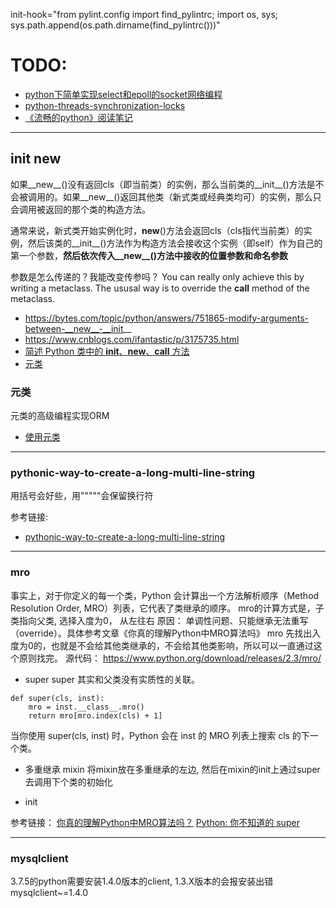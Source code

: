 init-hook="from pylint.config import find_pylintrc; import os, sys; sys.path.append(os.path.dirname(find_pylintrc()))"


# TODO:

- [python下简单实现select和epoll的socket网络编程](http://xiaorui.cc/archives/592)
- [python-threads-synchronization-locks](http://yoyzhou.github.io/blog/2013/02/28/python-threads-synchronization-locks/)
- [《流畅的python》阅读笔记](https://juejin.im/entry/59e4754951882578e27b1e7c)

---
## init new



如果__new__()没有返回cls（即当前类）的实例，那么当前类的__init__()方法是不会被调用的。如果__new__()返回其他类（新式类或经典类均可）的实例，那么只会调用被返回的那个类的构造方法。

通常来说，新式类开始实例化时，__new__()方法会返回cls（cls指代当前类）的实例，然后该类的__init__()方法作为构造方法会接收这个实例（即self）作为自己的第一个参数，**然后依次传入__new__()方法中接收的位置参数和命名参数**

参数是怎么传递的？我能改变传参吗？
You can really only achieve this by writing a metaclass. 
The ususal way is to override the __call__ method of the metaclass.

- https://bytes.com/topic/python/answers/751865-modify-arguments-between-__new__-__init__
- https://www.cnblogs.com/ifantastic/p/3175735.html
- [简述 Python 类中的 __init__、__new__、__call__ 方法](https://www.cnblogs.com/bingpan/p/8270487.html)
- [元类](https://www.jianshu.com/p/2e2ee316cfd0)


### 元类
元类的高级编程实现ORM

- [使用元类](https://www.liaoxuefeng.com/wiki/1016959663602400/1017592449371072)


---
### pythonic-way-to-create-a-long-multi-line-string
用括号会好些，用"""""会保留换行符

参考链接:
- [pythonic-way-to-create-a-long-multi-line-string](https://stackoverflow.com/questions/10660435/pythonic-way-to-create-a-long-multi-line-string)

---
### mro 
事实上，对于你定义的每一个类，Python 会计算出一个方法解析顺序（Method Resolution Order, MRO）列表，它代表了类继承的顺序。
mro的计算方式是，子类指向父类, 选择入度为0， 从左往右
原因： 单调性问题、只能继承无法重写（override）。具体参考文章《你真的理解Python中MRO算法吗》
mro 先找出入度为0的，也就是不会给其他类继承的，不会给其他类影响，所以可以一直通过这个原则找完。
源代码： https://www.python.org/download/releases/2.3/mro/


- super 
super 其实和父类没有实质性的关联。
```
def super(cls, inst):
    mro = inst.__class__.mro()
    return mro[mro.index(cls) + 1]
```
当你使用 super(cls, inst) 时，Python 会在 inst 的 MRO 列表上搜索 cls 的下一个类。

- 多重继承 mixin
将mixin放在多重继承的左边, 然后在mixin的init上通过super去调用下个类的初始化

- init


参考链接：
[你真的理解Python中MRO算法吗？](http://python.jobbole.com/85685/)
[Python: 你不知道的 super](http://python.jobbole.com/86787/)

---
### mysqlclient

3.7.5的python需要安装1.4.0版本的client, 1.3.X版本的会报安装出错
mysqlclient~=1.4.0



